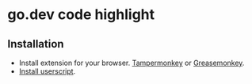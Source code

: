 # go.dev code highlight

## Installation

-  Install extension for your browser. [Tampermonkey](https://chrome.google.com/webstore/detail/tampermonkey/dhdgffkkebhmkfjojejmpbldmpobfkfo) or [Greasemonkey](https://addons.mozilla.org/ru/firefox/addon/greasemonkey/).
-  [Install userscript](https://crashmax-dev.github.io/godev-code-highlight/godev-code-highlight.user.js).
